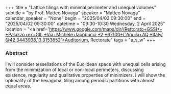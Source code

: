 +++
title = "Lattice tilings with minimal perimeter and unequal volumes"
subtitle = "by Prof. Matteo Novaga"
speaker = "Matteo Novaga"
calendar_speaker = "None"
begin = "2025/04/02  09:30:00"
end = "2025/04/02  09:30:00"
datetime = "09:30-10:30 Wednesday, 2 April 2025"
location = "<a href='https://www.google.com/maps/dir//Rettorato+GSSI+-+Palazzo+ex+GIL,+Via+Michele+Iacobucci,+2,+67100+L'Aquila+AQ,+Italy/@42.3443938,13.3153852'>Auditorium, Rectorate</a>"
tags = "a_s_w"
+++

### Abstract
I will consider tessellations of the Euclidean space with unequal cells arising from the minimization of local or non-local perimeters, discussing existence, regularity and qualitative properties of minimizers. I will show the optimality of the hexagonal tiling among periodic partitions with almost equal areas.
